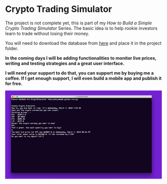 # Crypto Trading Simulator
The project is not complete yet, this is part of my *How to  Build a Simple Crypto Trading Simulator* Series. The basic idea is to help rookie investors learn to trade without losing their money.

You will need to download the database from [here](https://drive.google.com/open?id=1OHhtrvOe-EWcX_8tipWo6tWYqkkYDkPw) and place it in the project folder. 

**In the coming days I will be adding functionalities to monitor live prices, writing and testing strategies and a great user interface.**


**I will need your support to do that, you can support me by buying me a coffee.
If I get enough support, I will even build a mobile app and publish it for free.**

![Screenshot](/screenshot.png)


